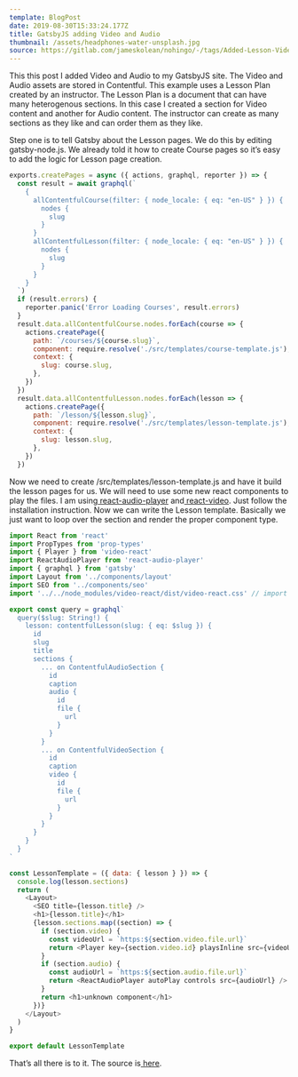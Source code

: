 ```yaml
---
template: BlogPost
date: 2019-08-30T15:33:24.177Z
title: GatsbyJS adding Video and Audio
thumbnail: /assets/headphones-water-unsplash.jpg
source: https://gitlab.com/jameskolean/nohingo/-/tags/Added-Lesson-Video-and-Audio
---
```


This this post I added Video and Audio to my GatsbyJS site. The Video and Audio assets are stored in Contentful. This example uses a Lesson Plan created by an instructor. The Lesson Plan is a document that can have many heterogenous sections. In this case I created a section for Video content and another for Audio content. The instructor can create as many sections as they like and can order them as they like.

Step one is to tell Gatsby about the Lesson pages. We do this by editing gatsby-node.js. We already told it how to create Course pages so it’s easy to add the logic for Lesson page creation.

```javascript
exports.createPages = async ({ actions, graphql, reporter }) => {
  const result = await graphql(`
    {
      allContentfulCourse(filter: { node_locale: { eq: "en-US" } }) {
        nodes {
          slug
        }
      }
      allContentfulLesson(filter: { node_locale: { eq: "en-US" } }) {
        nodes {
          slug
        }
      }
    }
  `)
  if (result.errors) {
    reporter.panic('Error Loading Courses', result.errors)
  }
  result.data.allContentfulCourse.nodes.forEach(course => {
    actions.createPage({
      path: `/courses/${course.slug}`,
      component: require.resolve('./src/templates/course-template.js'),
      context: {
        slug: course.slug,
      },
    })
  })
  result.data.allContentfulLesson.nodes.forEach(lesson => {
    actions.createPage({
      path: `/lesson/${lesson.slug}`,
      component: require.resolve('./src/templates/lesson-template.js'),
      context: {
        slug: lesson.slug,
      },
    })
  })

```

Now we need to create /src/templates/lesson-template.js and have it build the lesson pages for us. We will need to use some new react components to play the files. I am using[ react-audio-player](https://www.npmjs.com/package/react-audio-player) and[ react-video](https://video-react.js.org/). Just follow the installation instruction. Now we can write the Lesson template. Basically we just want to loop over the section and render the proper component type.

```javascript
import React from 'react'
import PropTypes from 'prop-types'
import { Player } from 'video-react'
import ReactAudioPlayer from 'react-audio-player'
import { graphql } from 'gatsby'
import Layout from '../components/layout'
import SEO from '../components/seo'
import '../../node_modules/video-react/dist/video-react.css' // import css

export const query = graphql`
  query($slug: String!) {
    lesson: contentfulLesson(slug: { eq: $slug }) {
      id
      slug
      title
      sections {
        ... on ContentfulAudioSection {
          id
          caption
          audio {
            id
            file {
              url
            }
          }
        }
        ... on ContentfulVideoSection {
          id
          caption
          video {
            id
            file {
              url
            }
          }
        }
      }
    }
  }
`

const LessonTemplate = ({ data: { lesson } }) => {
  console.log(lesson.sections)
  return (
    <Layout>
      <SEO title={lesson.title} />
      <h1>{lesson.title}</h1>
      {lesson.sections.map((section) => {
        if (section.video) {
          const videoUrl = `https:${section.video.file.url}`
          return <Player key={section.video.id} playsInline src={videoUrl} />
        }
        if (section.audio) {
          const audioUrl = `https:${section.audio.file.url}`
          return <ReactAudioPlayer autoPlay controls src={audioUrl} />
        }
        return <h1>unknown component</h1>
      })}
    </Layout>
  )
}

export default LessonTemplate
```

That’s all there is to it. The source is[ here](https://gitlab.com/jameskolean/nohingo/-/tags/Added-Lesson-Video-and-Audio).
